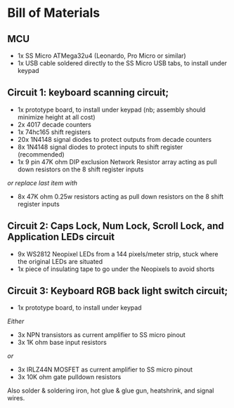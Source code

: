 # Bill of Materials

## MCU
 -  1x SS Micro ATMega32u4 (Leonardo, Pro Micro or similar)
 -  1x USB cable soldered directly to the SS Micro USB tabs, to install under keypad

## Circuit 1: keyboard scanning circuit;
 -  1x  prototype board, to install under keypad (nb; assembly should minimize height at all cost)
 -  2x  4017 decade counters
 -  1x  74hc165 shift registers
 -  20x 1N4148 signal diodes to protect outputs from decade counters
 -  8x  1N4148 signal diodes to protect inputs to shift register (recommended)
 -  1x  9 pin 47K ohm DIP exclusion Network Resistor array acting as pull down resistors on the 8 shift register inputs

 _or replace last item with_
 -  8x  47K ohm 0.25w resistors acting as pull down resistors on the 8 shift register inputs

## Circuit 2: Caps Lock, Num Lock, Scroll Lock, and Application LEDs circuit
 -  9x WS2812 Neopixel LEDs from a 144 pixels/meter strip, stuck where the original LEDs are situated
 -  1x piece of insulating tape to go under the Neopixels to avoid shorts

## Circuit 3: Keyboard RGB back light switch circuit;
 -  1x prototype board, to install under keypad

 _Either_
 -  3x NPN transistors as current amplifier to SS micro pinout
 -  3x 1K ohm base input resistors

 _or_
 -  3x IRLZ44N MOSFET as current amplifier to SS micro pinout
 -  3x 10K ohm gate pulldown resistors

Also solder & soldering iron, hot glue & glue gun, heatshrink, and signal wires.
